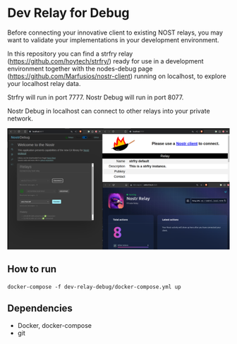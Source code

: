 # Dev Relay for Debug
Before connecting your innovative client to existing NOST relays, you may want to validate your implementations in your development environment.

In this repository you can find a strfry relay (https://github.com/hoytech/strfry/) ready for use in a development environment together with the nodes-debug page (https://github.com/Marfusios/nostr-client) running on localhost, to explore your localhost relay data.

Strfry will run in port 7777.
Nostr Debug will run in port 8077.

Nostr Debug in localhost can connect to other relays into your private network.

![Nostr Debug conectado com relays de uma rede privada](./dev-relay-debug.png)

## How to run

```docker-compose -f dev-relay-debug/docker-compose.yml up```

## Dependencies
 - Docker, docker-compose
 - git